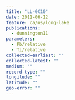 ```yaml
---
title: "LL-GC10"
date: 2011-06-12
feature: ca/ns/long-lake
publications:
  - dunnington11
parameters: 
  - Pb/relative
  - Ti/relative
collected-earliest: ""
collected-latest: ""
medium: ""
record-type: ""
longitude: ""
latitude: ""
geo-error: ""
---
```

